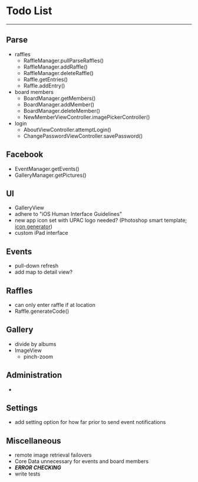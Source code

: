 # Todo List

---

## Parse
* raffles
    * RaffleManager.pullParseRaffles()
    * RaffleManager.addRaffle()
    * RaffleManager.deleteRaffle()
    * Raffle.getEntries()
    * Raffle.addEntry()
* board members
    * BoardManager.getMembers()
    * BoardManager.addMember()
    * BoardManager.deleteMember()
    * NewMemberViewController.imagePickerController()
* login
    * AboutViewController.attemptLogin()
    * ChangePasswordViewController.savePassword()


## Facebook
* EventManager.getEvents()
* GalleryManager.getPictures()


## UI
* GalleryView
* adhere to "iOS Human Interface Guidelines"
* new app icon set with UPAC logo needed? (Photoshop smart template; [icon generator](http://makeappicon.com))
* custom iPad interface


## Events
* pull-down refresh
* add map to detail view?


## Raffles
* can only enter raffle if at location
* Raffle.generateCode()


## Gallery
* divide by albums
* ImageView
    * pinch-zoom


## Administration
* 


## Settings
* add setting option for how far prior to send event notifications


## Miscellaneous
* remote image retrieval failovers
* Core Data unnecessary for events and board members
* ___ERROR CHECKING___
* write tests

